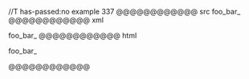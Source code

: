 //T has-passed:no
example 337
@@@@@@@@@@@@ src
foo_bar_
@@@@@@@@@@@@ xml
<?xml version="1.0" encoding="UTF-8"?>
<!DOCTYPE document SYSTEM "CommonMark.dtd">
<document xmlns="http://commonmark.org/xml/1.0">
  <paragraph>
    <text>foo_bar_</text>
  </paragraph>
</document>
@@@@@@@@@@@@ html
<p>foo_bar_</p>
@@@@@@@@@@@@
